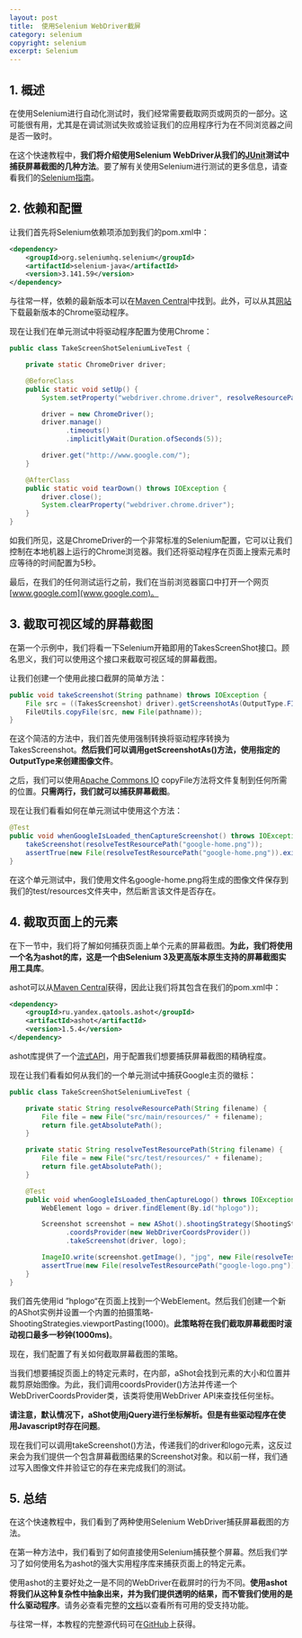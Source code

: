 ```yaml
---
layout: post
title:  使用Selenium WebDriver截屏
category: selenium
copyright: selenium
excerpt: Selenium
---
```


## 1. 概述

在使用Selenium进行自动化测试时，我们经常需要截取网页或网页的一部分。这可能很有用，尤其是在调试测试失败或验证我们的应用程序行为在不同浏览器之间是否一致时。

在这个快速教程中，**我们将介绍使用Selenium WebDriver从我们的[JUnit](https://www.baeldung.com/tag/junit/)测试中捕获屏幕截图的几种方法**。要了解有关使用Selenium进行测试的更多信息，请查看我们的[Selenium指南](https://www.baeldung.com/java-selenium-with-junit-and-testng)。

## 2. 依赖和配置

让我们首先将Selenium依赖项添加到我们的pom.xml中：

```xml
<dependency>
    <groupId>org.seleniumhq.selenium</groupId>
    <artifactId>selenium-java</artifactId>
    <version>3.141.59</version>
</dependency>
```

与往常一样，依赖的最新版本可以在[Maven Central](https://central.sonatype.com/artifact/org.seleniumhq.selenium/selenium-java/4.8.1)中找到。此外，可以从其[网站](https://chromedriver.chromium.org/downloads)下载最新版本的Chrome驱动程序。

现在让我们在单元测试中将驱动程序配置为使用Chrome：

```java
public class TakeScreenShotSeleniumLiveTest {

    private static ChromeDriver driver;

    @BeforeClass
    public static void setUp() {
        System.setProperty("webdriver.chrome.driver", resolveResourcePath("chromedriver.exe"));

        driver = new ChromeDriver();
        driver.manage()
              .timeouts()
              .implicitlyWait(Duration.ofSeconds(5));

        driver.get("http://www.google.com/");
    }

    @AfterClass
    public static void tearDown() throws IOException {
        driver.close();
        System.clearProperty("webdriver.chrome.driver");
    }
}
```

如我们所见，这是ChromeDriver的一个非常标准的Selenium配置，它可以让我们控制在本地机器上运行的Chrome浏览器。我们还将驱动程序在页面上搜索元素时应等待的时间配置为5秒。

最后，在我们的任何测试运行之前，我们在当前浏览器窗口中打开一个网页[www.google.com](www.google.com)。

## 3. 截取可视区域的屏幕截图

在第一个示例中，我们将看一下Selenium开箱即用的TakesScreenShot接口。顾名思义，我们可以使用这个接口来截取可视区域的屏幕截图。

让我们创建一个使用此接口截屏的简单方法：

```java
public void takeScreenshot(String pathname) throws IOException {
    File src = ((TakesScreenshot) driver).getScreenshotAs(OutputType.FILE);
    FileUtils.copyFile(src, new File(pathname));
}
```

在这个简洁的方法中，我们首先使用强制转换将驱动程序转换为TakesScreenshot。**然后我们可以调用getScreenshotAs()方法，使用指定的OutputType来创建图像文件**。

之后，我们可以使用[Apache Commons IO](https://www.baeldung.com/apache-commons-io) copyFile方法将文件复制到任何所需的位置。**只需两行，我们就可以捕获屏幕截图**。

现在让我们看看如何在单元测试中使用这个方法：

```java
@Test
public void whenGoogleIsLoaded_thenCaptureScreenshot() throws IOException {
    takeScreenshot(resolveTestResourcePath("google-home.png"));
    assertTrue(new File(resolveTestResourcePath("google-home.png")).exists());
}
```

在这个单元测试中，我们使用文件名google-home.png将生成的图像文件保存到我们的test/resources文件夹中，然后断言该文件是否存在。

## 4. 截取页面上的元素

在下一节中，我们将了解如何捕获页面上单个元素的屏幕截图。**为此，我们将使用一个名为ashot的库，这是一个由Selenium 3及更高版本原生支持的屏幕截图实用工具库**。

ashot可以从[Maven Central](https://central.sonatype.com/artifact/ru.yandex.qatools.ashot/ashot/1.5.4)获得，因此让我们将其包含在我们的pom.xml中：

```xml
<dependency>
    <groupId>ru.yandex.qatools.ashot</groupId>
    <artifactId>ashot</artifactId>
    <version>1.5.4</version>
</dependency>
```

ashot库提供了一个[流式API](https://en.wikipedia.org/wiki/Fluent_interface)，用于配置我们想要捕获屏幕截图的精确程度。

现在让我们看看如何从我们的一个单元测试中捕获Google主页的徽标：

```java
public class TakeScreenShotSeleniumLiveTest {

    private static String resolveResourcePath(String filename) {
        File file = new File("src/main/resources/" + filename);
        return file.getAbsolutePath();
    }

    private static String resolveTestResourcePath(String filename) {
        File file = new File("src/test/resources/" + filename);
        return file.getAbsolutePath();
    }

    @Test
    public void whenGoogleIsLoaded_thenCaptureLogo() throws IOException {
        WebElement logo = driver.findElement(By.id("hplogo"));

        Screenshot screenshot = new AShot().shootingStrategy(ShootingStrategies.viewportPasting(1000))
              .coordsProvider(new WebDriverCoordsProvider())
              .takeScreenshot(driver, logo);

        ImageIO.write(screenshot.getImage(), "jpg", new File(resolveTestResourcePath("google-logo.png")));
        assertTrue(new File(resolveTestResourcePath("google-logo.png")).exists());
    }
}
```

我们首先使用id ”hplogo“在页面上找到一个WebElement。然后我们创建一个新的AShot实例并设置一个内置的拍摄策略-ShootingStrategies.viewportPasting(1000)。**此策略将在我们截取屏幕截图时滚动视口最多一秒钟(1000ms)**。

现在，我们配置了有关如何截取屏幕截图的策略。

当我们想要捕捉页面上的特定元素时，在内部，aShot会找到元素的大小和位置并裁剪原始图像。为此，我们调用coordsProvider()方法并传递一个WebDriverCoordsProvider类，该类将使用WebDriver API来查找任何坐标。

**请注意，默认情况下，aShot使用jQuery进行坐标解析。但是有些驱动程序在使用Javascript时存在问题**。

现在我们可以调用takeScreenshot()方法，传递我们的driver和logo元素，这反过来会为我们提供一个包含屏幕截图结果的Screenshot对象。和以前一样，我们通过写入图像文件并验证它的存在来完成我们的测试。

## 5. 总结

在这个快速教程中，我们看到了两种使用Selenium WebDriver捕获屏幕截图的方法。

在第一种方法中，我们看到了如何直接使用Selenium捕获整个屏幕。然后我们学习了如何使用名为ashot的强大实用程序库来捕获页面上的特定元素。

使用ashot的主要好处之一是不同的WebDriver在截屏时的行为不同。**使用ashot将我们从这种复杂性中抽象出来，并为我们提供透明的结果，而不管我们使用的是什么驱动程序**。请务必查看完整的[文档](https://github.com/pazone/ashot)以查看所有可用的受支持功能。

与往常一样，本教程的完整源代码可在[GitHub](https://github.com/tuyucheng7/taketoday-tutorial4j/tree/master/software.test/selenium-junit-testng)上获得。